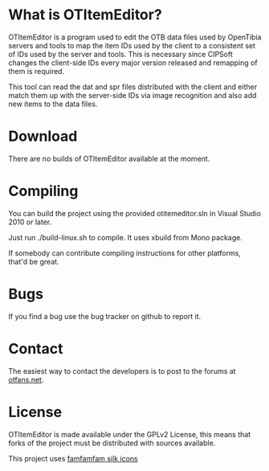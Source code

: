 # What is OTItemEditor?

OTItemEditor is a program used to edit the OTB data files used by OpenTibia
servers and tools to map the item IDs used by the client to a consistent set of
IDs used by the server and tools. This is necessary since CIPSoft changes the
client-side IDs every major version released and remapping of them is required.

This tool can read the dat and spr files distributed with the client
and either match them up with the server-side IDs via image recognition and also
add new items to the data files.


# Download

There are no builds of OTItemEditor available at the moment.


# Compiling

You can build the project using the provided otitemeditor.sln in Visual
Studio 2010 or later.

Just run ./build-linux.sh to compile. It uses xbuild from Mono package.

If somebody can contribute compiling instructions for other platforms, that'd be
great.


# Bugs

If you find a bug use the bug tracker on github to report it.


# Contact

The easiest way to contact the developers is to post to the forums at
[otfans.net](otfans.net).


# License

OTItemEditor is made available under the GPLv2 License, this means that forks
of the project must be distributed with sources available.


This project uses [famfamfam silk icons](http://www.famfamfam.com/lab/icons/silk/)